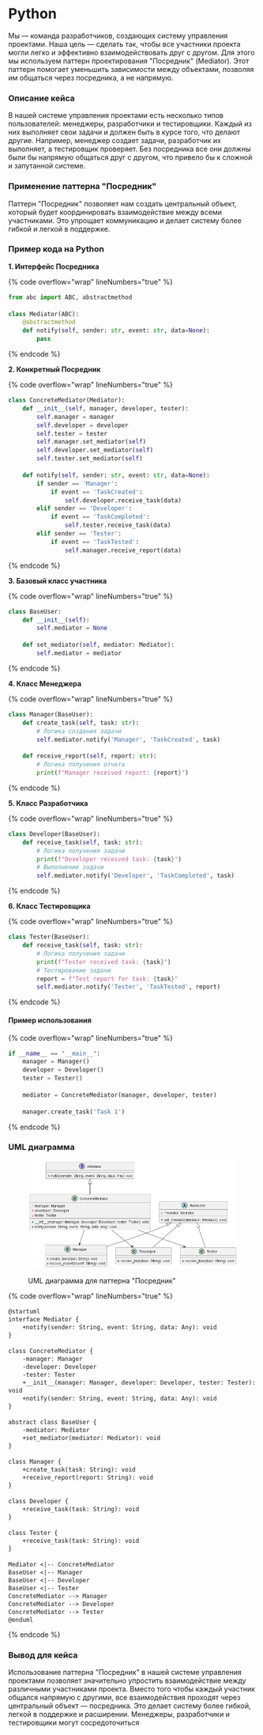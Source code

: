 # Python

Мы — команда разработчиков, создающих систему управления проектами. Наша цель — сделать так, чтобы все участники проекта могли легко и эффективно взаимодействовать друг с другом. Для этого мы используем паттерн проектирования "Посредник" (Mediator). Этот паттерн помогает уменьшить зависимости между объектами, позволяя им общаться через посредника, а не напрямую.

### Описание кейса

В нашей системе управления проектами есть несколько типов пользователей: менеджеры, разработчики и тестировщики. Каждый из них выполняет свои задачи и должен быть в курсе того, что делают другие. Например, менеджер создает задачи, разработчик их выполняет, а тестировщик проверяет. Без посредника все они должны были бы напрямую общаться друг с другом, что привело бы к сложной и запутанной системе.

### Применение паттерна "Посредник"

Паттерн "Посредник" позволяет нам создать центральный объект, который будет координировать взаимодействие между всеми участниками. Это упрощает коммуникацию и делает систему более гибкой и легкой в поддержке.

### Пример кода на Python

**1. Интерфейс Посредника**

{% code overflow="wrap" lineNumbers="true" %}
```python
from abc import ABC, abstractmethod

class Mediator(ABC):
    @abstractmethod
    def notify(self, sender: str, event: str, data=None):
        pass
```
{% endcode %}

**2. Конкретный Посредник**

{% code overflow="wrap" lineNumbers="true" %}
```python
class ConcreteMediator(Mediator):
    def __init__(self, manager, developer, tester):
        self.manager = manager
        self.developer = developer
        self.tester = tester
        self.manager.set_mediator(self)
        self.developer.set_mediator(self)
        self.tester.set_mediator(self)

    def notify(self, sender: str, event: str, data=None):
        if sender == 'Manager':
            if event == 'TaskCreated':
                self.developer.receive_task(data)
        elif sender == 'Developer':
            if event == 'TaskCompleted':
                self.tester.receive_task(data)
        elif sender == 'Tester':
            if event == 'TaskTested':
                self.manager.receive_report(data)
```
{% endcode %}

**3. Базовый класс участника**

{% code overflow="wrap" lineNumbers="true" %}
```python
class BaseUser:
    def __init__(self):
        self.mediator = None

    def set_mediator(self, mediator: Mediator):
        self.mediator = mediator
```
{% endcode %}

**4. Класс Менеджера**

{% code overflow="wrap" lineNumbers="true" %}
```python
class Manager(BaseUser):
    def create_task(self, task: str):
        # Логика создания задачи
        self.mediator.notify('Manager', 'TaskCreated', task)

    def receive_report(self, report: str):
        # Логика получения отчета
        print(f"Manager received report: {report}")
```
{% endcode %}

**5. Класс Разработчика**

{% code overflow="wrap" lineNumbers="true" %}
```python
class Developer(BaseUser):
    def receive_task(self, task: str):
        # Логика получения задачи
        print(f"Developer received task: {task}")
        # Выполнение задачи
        self.mediator.notify('Developer', 'TaskCompleted', task)
```
{% endcode %}

**6. Класс Тестировщика**

{% code overflow="wrap" lineNumbers="true" %}
```python
class Tester(BaseUser):
    def receive_task(self, task: str):
        # Логика получения задачи
        print(f"Tester received task: {task}")
        # Тестирование задачи
        report = f"Test report for task: {task}"
        self.mediator.notify('Tester', 'TaskTested', report)
```
{% endcode %}

#### Пример использования

{% code overflow="wrap" lineNumbers="true" %}
```python
if __name__ == "__main__":
    manager = Manager()
    developer = Developer()
    tester = Tester()

    mediator = ConcreteMediator(manager, developer, tester)

    manager.create_task('Task 1')
```
{% endcode %}

### UML диаграмма

<figure><img src="../../../../../.gitbook/assets/image (2) (1) (1) (1) (1) (1).png" alt=""><figcaption><p>UML диаграмма для паттерна "Посредник"</p></figcaption></figure>

{% code overflow="wrap" lineNumbers="true" %}
```plantuml
@startuml
interface Mediator {
    +notify(sender: String, event: String, data: Any): void
}

class ConcreteMediator {
    -manager: Manager
    -developer: Developer
    -tester: Tester
    +__init__(manager: Manager, developer: Developer, tester: Tester): void
    +notify(sender: String, event: String, data: Any): void
}

abstract class BaseUser {
    -mediator: Mediator
    +set_mediator(mediator: Mediator): void
}

class Manager {
    +create_task(task: String): void
    +receive_report(report: String): void
}

class Developer {
    +receive_task(task: String): void
}

class Tester {
    +receive_task(task: String): void
}

Mediator <|-- ConcreteMediator
BaseUser <|-- Manager
BaseUser <|-- Developer
BaseUser <|-- Tester
ConcreteMediator --> Manager
ConcreteMediator --> Developer
ConcreteMediator --> Tester
@enduml
```
{% endcode %}

### Вывод для кейса

Использование паттерна "Посредник" в нашей системе управления проектами позволяет значительно упростить взаимодействие между различными участниками проекта. Вместо того чтобы каждый участник общался напрямую с другими, все взаимодействия проходят через центральный объект — посредника. Это делает систему более гибкой, легкой в поддержке и расширении. Менеджеры, разработчики и тестировщики могут сосредоточиться
